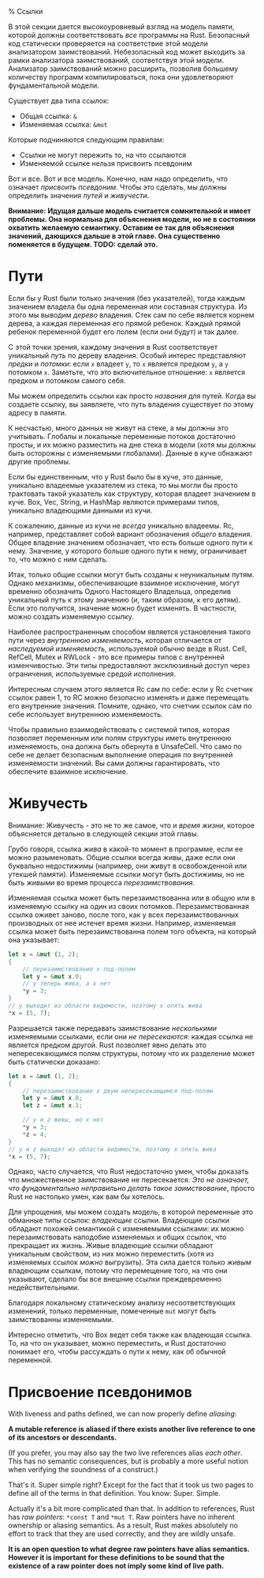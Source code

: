 % Ссылки

В этой секции дается высокоуровневый взгляд на модель памяти, которой должны
соответствовать *все* программы на Rust. Безопасный код статически проверяется
на соответствие этой модели анализатором заимствований. Небезопасный код может
выходить за рамки анализатора заимствований, соответствуя этой модели.
Анализатор заимствований можно расширить, позволив большему количеству программ
компилироваться, пока они удовлетворяют фундаментальной модели.

Существует два типа ссылок:

* Общая ссылка: `&`
* Изменяемая ссылка: `&mut`

Которые подчиняются следующим правилам:

* Ссылки не могут пережить то, на что ссылаются
* Изменяемой ссылке нельзя присвоить псевдоним

Вот и все. Вот и все модель. Конечно, нам надо определить, что означает
*присвоить псевдоним*. Чтобы это сделать, мы должны определить значения *путей*
и *живучести*.


**Внимание: Идущая дальше модель считается сомнительной и имеет проблемы. Она 
нормальна для объяснения модели, но не в состоянии охватить желаемую семантику. 
Оставим ее так для объяснения значений, дающихся дальше в этой главе. Она 
существенно поменяется в будущем. TODO: сделай это.**


# Пути

Если бы у Rust были только значения (без указателей), тогда каждым значением
владела бы одна переменная или составная структура. Из этого мы выводим *дерево*
владения. Стек сам по себе является корнем дерева, а каждая переменная его
прямой ребенок. Каждый прямой ребенок переменной будет его полем (если они
будут) и так далее.

С этой точки зрения, каждому значения в Rust соответствует уникальный *путь* по
дереву владения. Особый интерес представляют *предки* и *потомки*: если `x`
владеет `y`, то `x` является предком `y`, а `y` потомком `x`. Заметьте, что это
включительное отношение: `x` является предком и потомком самого себя.

Мы можем определить ссылки как просто *названия* для путей. Когда вы создаете
ссылку, вы заявляете, что путь владения существует по этому адресу в памяти.

К несчастью, много данных не живут на стеке, а мы должны это учитывать. Глобалы
и локальные переменные потоков достаточно просты, и их можно разместить на дне
стека в модели (хотя мы должны быть осторожны с изменяемыми глобалами). Данные в
куче обнажают другие проблемы.

Если бы единственным, что у Rust было бы в куче, это данные, уникально владеемые
указателем из стека, то мы могли бы просто трактовать такой указатель как
структуру, которая владеет значением в куче. Box, Vec, String, и HashMap
являются примерами типов, уникально владеющими данными из кучи.

К сожалению, данные из кучи не *всегда* уникально владеемы. Rc, например,
представляет собой вариант обозначения *общего* владения. Общее владение
значением обозначает, что есть больше одного пути к нему. Значение, у
которого больше одного пути к нему, ограничивает то, что можно с ним сделать.

Итак, только общие ссылки могут быть созданы к неуникальным путям. Однако
механизмы, обеспечивающие взаимное исключение, могут временно обозначить  Одного
Настоящего Владельца, определив уникальный путь к этому значению (и, таким
образом, к его детям). Если это получится, значение можно будет изменять. В
частности, можно создать изменяемую ссылку.

Наиболее распространенным способом является установления такого пути через
*внутреннюю изменяемость*, которая отличается от *наследуемой изменяемость*,
используемой обычно везде в Rust. Cell, RefCell, Mutex и RWLock - это все
примеры типов с внутренней изменчивостью. Эти типы предоставляют эксклюзивный
доступ через ограничения, используемые средой исполнения.

Интересным случаем этого является Rc сам по себе: если у Rc счетчик ссылок равен
1, то RC можно безопасно изменять и даже перемещать его внутренние значения.
Помните, однако, что счетчик ссылок сам по себе использует внутреннюю
изменяемость.

Чтобы правильно взаимодействовать с системой типов, которая позволяет переменным
или полям структуры иметь внутреннюю изменяемость, она должна быть обернута в
UnsafeCell. Что само по себе не делает безопасным выполнение операция по
внутренней изменяемости значений. Вы сами должны гарантировать, что обеспечите
взаимное исключение.




# Живучесть

Внимание: Живучесть - это не то же самое, что и *время жизни*, которое объясняется детально в следующей секции этой главы.

Грубо говоря, ссылка *жива* в какой-то момент в программе, если ее можно
разыменовать. Общие ссылки всегда живы, даже если они буквально недостижимы
(например, они живут в освобожденной или утекшей памяти). Изменяемые ссылки могут
быть достижимы, но не быть *живыми* во время процесса *перезаимствования*.

Изменяемая ссылка может быть перезаимствованна или в общую или в изменяемую
ссылку на один из своих потомков. Перезаимствованная ссылка оживет заново, после
того, как у всех перезаимствованных производных от нее истечет время жизни.
Например, изменяемая ссылка может быть перезаимствованна полем того объекта, на
который она указывает:

```rust
let x = &mut (1, 2);
{
    // перезаимствование x под-полем
    let y = &mut x.0;
    // y теперь жива, а x нет
    *y = 3;
}
// y выходит из области видимости, поэтому x опять жива
*x = (5, 7);
```

Разрешается также передавать заимствование *несколькими* изменяемыми ссылками,
если они *не пересекаются*: каждая ссылка не является предком другой. Rust
позволяет явно делать это непересекающимся полям структуры, потому что
их разделение может быть статически доказано:

```rust
let x = &mut (1, 2);
{
    // перезаимствование x двум непересекающимся под-полям
    let y = &mut x.0;
    let z = &mut x.1;

    // y и z живы, но x нет
    *y = 3;
    *z = 4;
}
// y и z выходят из области видимости, поэтому x опять жива
*x = (5, 7);
```

Однако, часто случается, что Rust недостаточно умен, чтобы доказать что
множественное заимствование не пересекается. *Это не означает, что
фундаментально неправильно делать такое заимствование*, просто Rust не настолько
умен, как вам бы хотелось.

Для упрощения, мы можем создать модель, в которой переменные это обманные типы
ссылок: *владеющие* ссылки. Владеющие ссылки обладают похожей семантикой с
изменяемыми ссылками: их можно перезаимствовать наподобие изменяемых и общих
ссылок, что прекращает их жизнь. Живые владеющие ссылки обладают уникальным
свойством, из них можно переместить (хотя из изменяемых ссылок *можно*
выгрузить). Эта сила дается только *живым* владеющим ссылкам, потому что
перемещение того, на что они указывают, сделало бы все внешние ссылки
преждевременно недействительными.

Благодаря локальному статическому анализу несоответствующих изменений, только
переменные, помеченные `mut` могут быть заимствованны изменяемыми.

Интересно отметить, что Box ведет себя также как владеющая ссылка. То, на что он
указывает, можно переместить, и Rust достаточно понимает его, чтобы рассуждать о
пути к нему, как об обычной переменной.




# Присвоение псевдонимов

With liveness and paths defined, we can now properly define *aliasing*:

**A mutable reference is aliased if there exists another live reference to one
of its ancestors or descendants.**

(If you prefer, you may also say the two live references alias *each other*.
This has no semantic consequences, but is probably a more useful notion when
verifying the soundness of a construct.)

That's it. Super simple right? Except for the fact that it took us two pages to
define all of the terms in that definition. You know: Super. Simple.

Actually it's a bit more complicated than that. In addition to references, Rust
has *raw pointers*: `*const T` and `*mut T`. Raw pointers have no inherent
ownership or aliasing semantics. As a result, Rust makes absolutely no effort to
track that they are used correctly, and they are wildly unsafe.

**It is an open question to what degree raw pointers have alias semantics.
However it is important for these definitions to be sound that the existence of
a raw pointer does not imply some kind of live path.**
